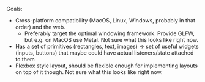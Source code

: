 Goals:

* Cross-platform compatibility (MacOS, Linux, Windows, probably in that order) and the web.
    * Preferably target the optimal windowing framework. Provide GLFW, but e.g. on MacOS use Metal. Not sure what this looks like right now.
* Has a set of primitives (rectangles, text, images) -> set of useful widgets (inputs, buttons) that maybe could have actual listeners/state attached to them
* Flexbox style layout, should be flexible enough for implementing layouts on top of it though. Not sure what this looks like right now.
